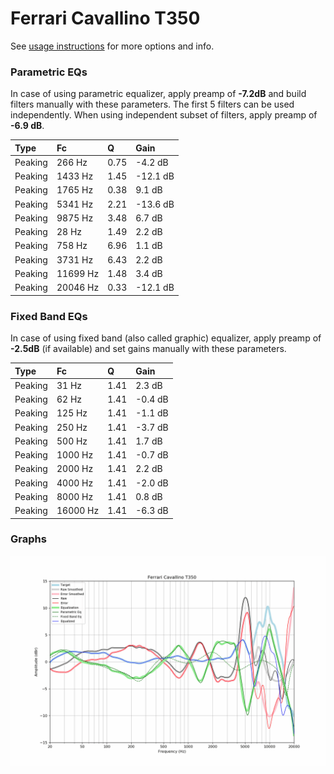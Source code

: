 # Ferrari Cavallino T350
See [usage instructions](https://github.com/jaakkopasanen/AutoEq#usage) for more options and info.

### Parametric EQs
In case of using parametric equalizer, apply preamp of **-7.2dB** and build filters manually
with these parameters. The first 5 filters can be used independently.
When using independent subset of filters, apply preamp of **-6.9 dB**.

| Type    | Fc       |    Q | Gain     |
|:--------|:---------|:-----|:---------|
| Peaking | 266 Hz   | 0.75 | -4.2 dB  |
| Peaking | 1433 Hz  | 1.45 | -12.1 dB |
| Peaking | 1765 Hz  | 0.38 | 9.1 dB   |
| Peaking | 5341 Hz  | 2.21 | -13.6 dB |
| Peaking | 9875 Hz  | 3.48 | 6.7 dB   |
| Peaking | 28 Hz    | 1.49 | 2.2 dB   |
| Peaking | 758 Hz   | 6.96 | 1.1 dB   |
| Peaking | 3731 Hz  | 6.43 | 2.2 dB   |
| Peaking | 11699 Hz | 1.48 | 3.4 dB   |
| Peaking | 20046 Hz | 0.33 | -12.1 dB |

### Fixed Band EQs
In case of using fixed band (also called graphic) equalizer, apply preamp of **-2.5dB**
(if available) and set gains manually with these parameters.

| Type    | Fc       |    Q | Gain    |
|:--------|:---------|:-----|:--------|
| Peaking | 31 Hz    | 1.41 | 2.3 dB  |
| Peaking | 62 Hz    | 1.41 | -0.4 dB |
| Peaking | 125 Hz   | 1.41 | -1.1 dB |
| Peaking | 250 Hz   | 1.41 | -3.7 dB |
| Peaking | 500 Hz   | 1.41 | 1.7 dB  |
| Peaking | 1000 Hz  | 1.41 | -0.7 dB |
| Peaking | 2000 Hz  | 1.41 | 2.2 dB  |
| Peaking | 4000 Hz  | 1.41 | -2.0 dB |
| Peaking | 8000 Hz  | 1.41 | 0.8 dB  |
| Peaking | 16000 Hz | 1.41 | -6.3 dB |

### Graphs
![](./Ferrari%20Cavallino%20T350.png)